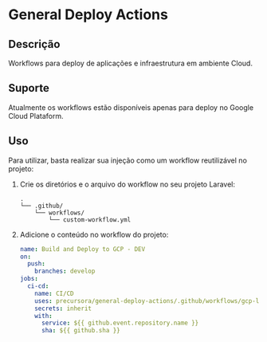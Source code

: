 # General Deploy Actions

## Descrição
Workflows para deploy de aplicações e infraestrutura em ambiente Cloud.

## Suporte
Atualmente os workflows estão disponíveis apenas para deploy no Google Cloud Plataform.

## Uso
Para utilizar, basta realizar sua injeção como um workflow reutilizável no projeto:

1. Crie os diretórios e o arquivo do workflow no seu projeto Laravel:
    ```
    .
    └── .github/
        └── workflows/
            └── custom-workflow.yml
    ```
2. Adicione o conteúdo no workflow do projeto:
    ```yaml
    name: Build and Deploy to GCP - DEV
    on:
      push:
        branches: develop
    jobs:
      ci-cd:
        name: CI/CD
        uses: precursora/general-deploy-actions/.github/workflows/gcp-laravel-app-dev.yml@v1
        secrets: inherit
        with:
          service: ${{ github.event.repository.name }}
          sha: ${{ github.sha }}
    ```
